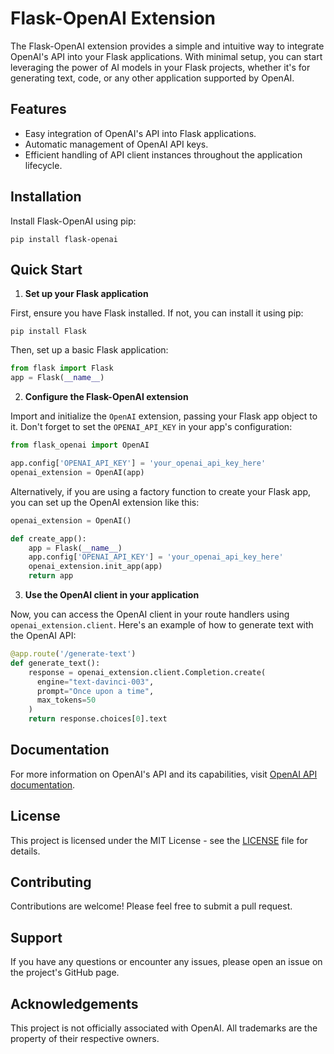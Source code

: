# Flask-OpenAI Extension

The Flask-OpenAI extension provides a simple and intuitive way to integrate OpenAI's API into your Flask applications. With minimal setup, you can start leveraging the power of AI models in your Flask projects, whether it's for generating text, code, or any other application supported by OpenAI.

## Features

- Easy integration of OpenAI's API into Flask applications.
- Automatic management of OpenAI API keys.
- Efficient handling of API client instances throughout the application lifecycle.

## Installation

Install Flask-OpenAI using pip:

```
pip install flask-openai
```

## Quick Start

1. **Set up your Flask application**

First, ensure you have Flask installed. If not, you can install it using pip:

```
pip install Flask
```

Then, set up a basic Flask application:

```python
from flask import Flask
app = Flask(__name__)
```

2. **Configure the Flask-OpenAI extension**

Import and initialize the `OpenAI` extension, passing your Flask app object to it. Don't forget to set the `OPENAI_API_KEY` in your app's configuration:

```python
from flask_openai import OpenAI

app.config['OPENAI_API_KEY'] = 'your_openai_api_key_here'
openai_extension = OpenAI(app)
```

Alternatively, if you are using a factory function to create your Flask app, you can set up the OpenAI extension like this:

```python
openai_extension = OpenAI()

def create_app():
    app = Flask(__name__)
    app.config['OPENAI_API_KEY'] = 'your_openai_api_key_here'
    openai_extension.init_app(app)
    return app
```

3. **Use the OpenAI client in your application**

Now, you can access the OpenAI client in your route handlers using `openai_extension.client`. Here's an example of how to generate text with the OpenAI API:

```python
@app.route('/generate-text')
def generate_text():
    response = openai_extension.client.Completion.create(
      engine="text-davinci-003",
      prompt="Once upon a time",
      max_tokens=50
    )
    return response.choices[0].text
```

## Documentation

For more information on OpenAI's API and its capabilities, visit [OpenAI API documentation](https://openai.com/api/).

## License

This project is licensed under the MIT License - see the [LICENSE](LICENSE) file for details.

## Contributing

Contributions are welcome! Please feel free to submit a pull request.

## Support

If you have any questions or encounter any issues, please open an issue on the project's GitHub page.

## Acknowledgements

This project is not officially associated with OpenAI. All trademarks are the property of their respective owners.
